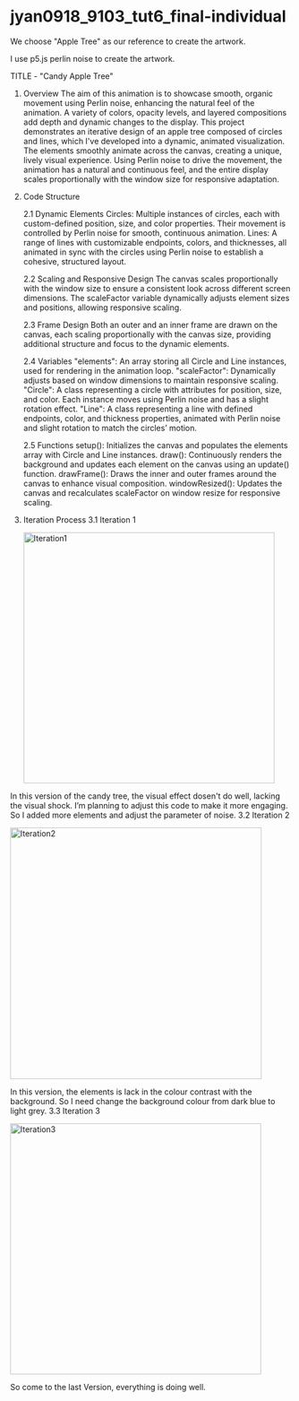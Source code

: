 # jyan0918_9103_tut6_final-individual
We choose "Apple Tree" as our reference to create the artwork. 

I use p5.js perlin noise to create the artwork.

TITLE - "Candy Apple Tree"

1. Overview
The aim of this animation is to showcase smooth, organic movement using Perlin noise, enhancing the natural feel of the animation. A variety of colors, opacity levels, and layered compositions add depth and dynamic changes to the display.
This project demonstrates an iterative design of an apple tree composed of circles and lines, which I've developed into a dynamic, animated visualization. The elements smoothly animate across the canvas, creating a unique, lively visual experience. Using Perlin noise to drive the movement, the animation has a natural and continuous feel, and the entire display scales proportionally with the window size for responsive adaptation.

2. Code Structure

   2.1 Dynamic Elements
Circles: Multiple instances of circles, each with custom-defined position, size, and color properties. Their movement is controlled by Perlin noise for smooth, continuous animation.
Lines: A range of lines with customizable endpoints, colors, and thicknesses, all animated in sync with the circles using Perlin noise to establish a cohesive, structured layout.

   2.2 Scaling and Responsive Design
The canvas scales proportionally with the window size to ensure a consistent look across different screen dimensions. The scaleFactor variable dynamically adjusts element sizes and positions, allowing responsive scaling.

   2.3 Frame Design
Both an outer and an inner frame are drawn on the canvas, each scaling proportionally with the canvas size, providing additional structure and focus to the dynamic elements.

   2.4 Variables
"elements": An array storing all Circle and Line instances, used for rendering in the animation loop.
"scaleFactor": Dynamically adjusts based on window dimensions to maintain responsive scaling.
"Circle": A class representing a circle with attributes for position, size, and color. Each instance moves using Perlin noise and has a slight rotation effect.
"Line": A class representing a line with defined endpoints, color, and thickness properties, animated with Perlin noise and slight rotation to match the circles’ motion.

    2.5 Functions
setup(): Initializes the canvas and populates the elements array with Circle and Line instances.
draw(): Continuously renders the background and updates each element on the canvas using an update() function.
drawFrame(): Draws the inner and outer frames around the canvas to enhance visual composition.
windowResized(): Updates the canvas and recalculates scaleFactor on window resize for responsive scaling.


3. Iteration Process
    3.1 Iteration 1
   
   <img width="448" alt="Iteration1" src="https://github.com/user-attachments/assets/e96541af-7266-4b03-b465-ffc961033b1b">  
   
In this version of the candy tree, the visual effect dosen't do well, lacking the visual shock. I’m planning to adjust this code to make it more engaging. So I added more elements and adjust the parameter of noise.
    3.2 Iteration 2
    
   <img width="449" alt="Iteration2" src="https://github.com/user-attachments/assets/7f935c2f-8eb2-4c8d-b049-1d55fd21725c">
   
In this version, the elements is lack in the colour contrast with the background. So I need change the background colour from dark blue to light grey.
    3.3 Iteration 3
    
   <img width="448" alt="Iteration3" src="https://github.com/user-attachments/assets/8d9f97df-6fc1-4db0-b9e8-5634c4f60276">
   
So come to the last Version, everything is doing well.

